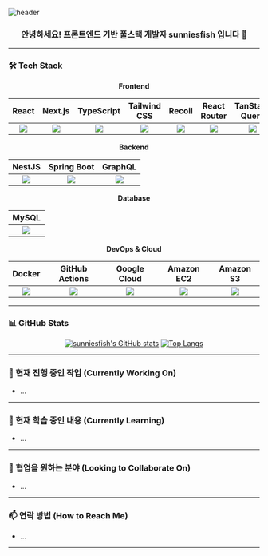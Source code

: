 ![header](https://capsule-render.vercel.app/api?type=waving&color=gradient&height=120&text=Hello!%20It's%20sunniesfish!&animation=twinkling)

<div align="center">

### 안녕하세요! 프론트엔드 기반 풀스택 개발자 sunniesfish 입니다 👋

<!-- 여기에 간단한 자기소개를 추가하세요. 예: "새로운 기술 학습을 즐기고, 사용자 경험 개선에 관심이 많습니다." -->

</div>

---

### 🛠️ Tech Stack

<div align="center">

**Frontend**

|                                                React                                                |                                                   Next.js                                                   |                                                  TypeScript                                                   |                                                  Tailwind CSS                                                   |                                                Recoil                                                 |                                                  React Router                                                   |                                                TanStack Query                                                 |
| :-------------------------------------------------------------------------------------------------: | :---------------------------------------------------------------------------------------------------------: | :-----------------------------------------------------------------------------------------------------------: | :-------------------------------------------------------------------------------------------------------------: | :---------------------------------------------------------------------------------------------------: | :-------------------------------------------------------------------------------------------------------------: | :-----------------------------------------------------------------------------------------------------------: |
| <img src="https://img.shields.io/badge/react-61DAFB?style=flat-square&logo=react&logoColor=white"/> | <img src="https://img.shields.io/badge/nextdotjs-000000?style=flat-square&logo=nextdotjs&logoColor=white"/> | <img src="https://img.shields.io/badge/typescript-3178C6?style=flat-square&logo=typescript&logoColor=white"/> | <img src="https://img.shields.io/badge/tailwindcss-06B6D4?style=flat-square&logo=tailwindcss&logoColor=white"/> | <img src="https://img.shields.io/badge/recoil-3578E5?style=flat-square&logo=recoil&logoColor=white"/> | <img src="https://img.shields.io/badge/reactrouter-CA4245?style=flat-square&logo=reactrouter&logoColor=white"/> | <img src="https://img.shields.io/badge/reactquery-FF4154?style=flat-square&logo=reactquery&logoColor=white"/> |

**Backend**

|                                                NestJS                                                 |                                                  Spring Boot                                                  |                                                 GraphQL                                                 |
| :---------------------------------------------------------------------------------------------------: | :-----------------------------------------------------------------------------------------------------------: | :-----------------------------------------------------------------------------------------------------: |
| <img src="https://img.shields.io/badge/nestjs-E0234E?style=flat-square&logo=nestjs&logoColor=white"/> | <img src="https://img.shields.io/badge/springboot-6DB33F?style=flat-square&logo=springboot&logoColor=white"/> | <img src="https://img.shields.io/badge/graphql-E10098?style=flat-square&logo=graphql&logoColor=white"/> |

**Database**

|                                                MySQL                                                |
| :-------------------------------------------------------------------------------------------------: |
| <img src="https://img.shields.io/badge/MySQL-4479A1?style=flat-square&logo=MySQL&logoColor=white"/> |

**DevOps & Cloud**

|                                                Docker                                                 |                                                   GitHub Actions                                                    |                                                  Google Cloud                                                   |                                                 Amazon EC2                                                  |                                                 Amazon S3                                                 |
| :---------------------------------------------------------------------------------------------------: | :-----------------------------------------------------------------------------------------------------------------: | :-------------------------------------------------------------------------------------------------------------: | :---------------------------------------------------------------------------------------------------------: | :-------------------------------------------------------------------------------------------------------: |
| <img src="https://img.shields.io/badge/docker-2496ED?style=flat-square&logo=docker&logoColor=white"/> | <img src="https://img.shields.io/badge/githubactions-2088FF?style=flat-square&logo=githubactions&logoColor=white"/> | <img src="https://img.shields.io/badge/googlecloud-4285F4?style=flat-square&logo=googlecloud&logoColor=white"/> | <img src="https://img.shields.io/badge/amazonec2-FF9900?style=flat-square&logo=amazonec2&logoColor=white"/> | <img src="https://img.shields.io/badge/amazons3-569A31?style=flat-square&logo=amazons3&logoColor=white"/> |

</div>

---

### 📊 GitHub Stats

<div align="center">

[![sunniesfish's GitHub stats](https://github-readme-stats.vercel.app/api?username=sunniesfish&theme=aura&show_icons=true)](https://github.com/sunniesfish/github-readme-stats)
[![Top Langs](https://github-readme-stats.vercel.app/api/top-langs/?username=sunniesfish&layout=compact&theme=aura)](https://github.com/sunniesfish/github-readme-stats)

</div>

---

### 🔭 현재 진행 중인 작업 (Currently Working On)

<!-- 여기에 현재 참여하고 있거나 개인적으로 진행 중인 프로젝트에 대해 작성하세요. 예:
- 개인 프로젝트: [프로젝트 이름](링크) - 간단한 설명
- 회사 프로젝트 기여: [회사/팀 이름] - 맡은 역할이나 기여 내용
-->

- ...

---

### 🌱 현재 학습 중인 내용 (Currently Learning)

<!-- 현재 배우고 있는 기술이나 개념에 대해 작성하세요. 예:
- [기술/언어 이름] - 학습 목표나 이유
- [분야] (예: MLOps, 시스템 디자인) - 학습 중인 내용
-->

- ...

---

### 👯 협업을 원하는 분야 (Looking to Collaborate On)

<!-- 함께 작업하고 싶은 프로젝트 유형이나 기술 스택에 대해 작성하세요. 예:
- 오픈소스 프로젝트 기여 (특히 [관심 분야] 관련)
- [특정 기술]을 사용하는 사이드 프로젝트
-->

- ...

---

### 📫 연락 방법 (How to Reach Me)

<!-- 연락 가능한 방법을 명시하세요. 예:
- Email: your-email@example.com
- LinkedIn: [Your LinkedIn Profile URL]
- Blog: [Your Blog URL]
-->

- ...

---

<!-- ⚡ Fun fact: ... (선택 사항: 재미있는 사실 추가) -->
